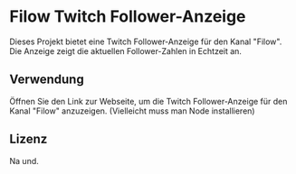 # Filow Twitch Follower-Anzeige

Dieses Projekt bietet eine Twitch Follower-Anzeige für den Kanal "Filow". Die Anzeige zeigt die aktuellen Follower-Zahlen in Echtzeit an.

## Verwendung

Öffnen Sie den Link zur Webseite, um die Twitch Follower-Anzeige für den Kanal "Filow" anzuzeigen. (Vielleicht muss man Node installieren)

## Lizenz

Na und.
